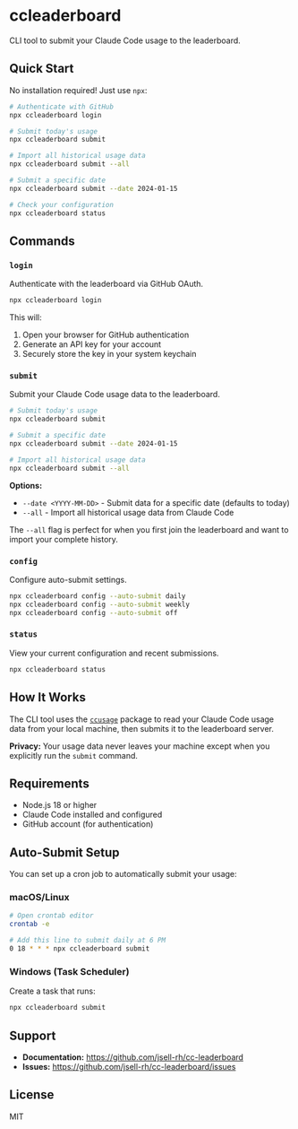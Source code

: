 # ccleaderboard

CLI tool to submit your Claude Code usage to the leaderboard.

## Quick Start

No installation required! Just use `npx`:

```bash
# Authenticate with GitHub
npx ccleaderboard login

# Submit today's usage
npx ccleaderboard submit

# Import all historical usage data
npx ccleaderboard submit --all

# Submit a specific date
npx ccleaderboard submit --date 2024-01-15

# Check your configuration
npx ccleaderboard status
```

## Commands

### `login`

Authenticate with the leaderboard via GitHub OAuth.

```bash
npx ccleaderboard login
```

This will:

1. Open your browser for GitHub authentication
2. Generate an API key for your account
3. Securely store the key in your system keychain

### `submit`

Submit your Claude Code usage data to the leaderboard.

```bash
# Submit today's usage
npx ccleaderboard submit

# Submit a specific date
npx ccleaderboard submit --date 2024-01-15

# Import all historical usage data
npx ccleaderboard submit --all
```

**Options:**

- `--date <YYYY-MM-DD>` - Submit data for a specific date (defaults to today)
- `--all` - Import all historical usage data from Claude Code

The `--all` flag is perfect for when you first join the leaderboard and want to import your complete history.

### `config`

Configure auto-submit settings.

```bash
npx ccleaderboard config --auto-submit daily
npx ccleaderboard config --auto-submit weekly
npx ccleaderboard config --auto-submit off
```

### `status`

View your current configuration and recent submissions.

```bash
npx ccleaderboard status
```

## How It Works

The CLI tool uses the [`ccusage`](https://www.npmjs.com/package/ccusage) package to read your Claude Code usage data from your local machine, then submits it to the leaderboard server.

**Privacy:** Your usage data never leaves your machine except when you explicitly run the `submit` command.

## Requirements

- Node.js 18 or higher
- Claude Code installed and configured
- GitHub account (for authentication)

## Auto-Submit Setup

You can set up a cron job to automatically submit your usage:

### macOS/Linux

```bash
# Open crontab editor
crontab -e

# Add this line to submit daily at 6 PM
0 18 * * * npx ccleaderboard submit
```

### Windows (Task Scheduler)

Create a task that runs:

```powershell
npx ccleaderboard submit
```

## Support

- **Documentation:** https://github.com/jsell-rh/cc-leaderboard
- **Issues:** https://github.com/jsell-rh/cc-leaderboard/issues

## License

MIT

